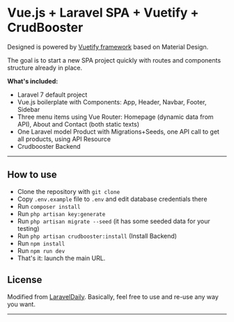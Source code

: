 # Vue.js + Laravel SPA + Vuetify + CrudBooster

Designed is powered by [Vuetify framework](https://vuetifyjs.com/en/) based on Material Design.

The goal is to start a new SPA project quickly with routes and components structure already in place.

__What's included:__

- Laravel 7 default project
- Vue.js boilerplate with Components: App, Header, Navbar, Footer, Sidebar
- Three menu items using Vue Router: Homepage (dynamic data from API), About and Contact (both static texts) 
- One Laravel model Product with Migrations+Seeds, one API call to get all products, using API Resource
- Crudbooster Backend

- - - - -

## How to use

- Clone the repository with `git clone`
- Copy `.env.example` file to `.env` and edit database credentials there
- Run `composer install`
- Run `php artisan key:generate`
- Run `php artisan migrate --seed` (it has some seeded data for your testing)
- Run `php artisan crudbooster:install` (Install Backend)
- Run `npm install`
- Run `npm run dev`
- That's it: launch the main URL. 


## License

Modified from [LaravelDaily](https://github.com/LaravelDaily/Laravel-Vue-SPA-Vuetify).
Basically, feel free to use and re-use any way you want.

---
